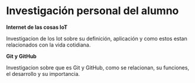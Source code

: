 # Investigación personal del alumno

**Internet de las cosas IoT**

Investigacion de los Iot sobre su definición, aplicación y como estos estan relacionados con la vida cotidiana.

**Git y GitHub**

Investigacion sobre que es Git y GitHub, como se relacionan, su funciones, el desarrollo y su importancia.
